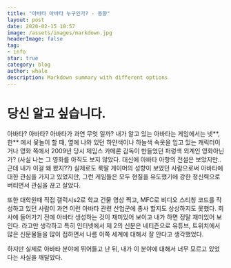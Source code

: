 ```yaml
---
title: "아바타 아바타 누구인가? - 동향"
layout: post
date: 2020-02-15 10:57
image: /assets/images/markdown.jpg
headerImage: false
tag:
- info
star: true
category: blog
author: whale
description: Markdown summary with different options
---
```


# 당신 알고 싶습니다.

  아바타? 아바타? 아바타가 과연 무엇 일까? 
  내가 알고 있는 아바타는 게임에서는 넷**, 한** 에서 윷놀이 할 때, 옆에 나와 있던 하얀색이나 하늘색 속옷을 입고 있는 캐릭터이거나 영화 쪽에서 2009년 당시 제임스 카메론 감독이 만들었던 퍼렁색 외계인 영화아닌가? (사실 나는 그 영화를 아직도 보지 않았다. 대신에 아바타 아항의 전설은 보았지만.. 근데 내가 이걸 왜 봤지??) 실제로도 룩딸 게이머의 성향이 보였던 사람으로써 아바타에 대한 관심을 가지고 있었지만, 그런 게임들은 모두 현질을 유도했기에 강한 정신력으로 버티면서 관심을 끊고 살았다.

  또한 대학원때 직접 갤럭시s2로 학교 건물 영상 찍고, MFC로 비디오 스티칭 코드를 작성하고 있던 사람이 과연 이런 아바타 관련 산업군에 종사 할지도 상상하지도 못했다. 회사에 들어가기 전에 아바타 생성하는 것이 재미있어 보이고 내가 하면 정말 재미있어 보인다. 라고만 생각하고 특히 인터넷에서 제 2의 신분은 네티즌으로 유튜브, 트위치에서 많은 신문물들을 많이 접하면서 나름 이쪽 세계에 대해서 잘 안다고 생각했었다. 

  하지만 실제로 아바타 분야에 뛰어들고 난 뒤, 내가 이 분야에 대해서 너무 모르고 있었다는 사실을 깨달았다. 